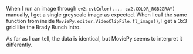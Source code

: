 When I run an image through `cv2.cvtColor(..., cv2.COLOR_RGB2GRAY)` manually, I get a single greyscale image as expected. When I call the same function from inside `MoviePy.editor.VideoClipFile.fl_image()`, I get a 3x3 grid like the Brady Bunch intro.

As far as I can tell, the data is identical, but MoviePy seems to interpret it differently.
